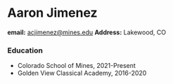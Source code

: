 # Aaron Jimenez
**email:** acjimenez@mines.edu
**Address:** Lakewood, CO
### Education
- Colorado School of Mines, 2021-Present
- Golden View Classical Academy, 2016-2020
